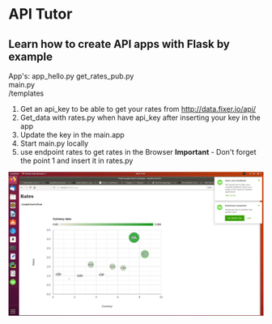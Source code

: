 # API Tutor

## Learn how to create API apps with Flask by example


 App's: app_hello.py get_rates_pub.py  
        main.py  
        /templates

1. Get an api_key to be able to get your rates from
   http://data.fixer.io/api/
2. Get_data with rates.py when have api_key after inserting your key in
   the app
3. Update the key in the main.app
4.  Start main.py locally
5.  use endpoint rates to get rates in the Browser
     **Important** - Don't forget the point 1 and insert it in rates.py

![RatesChart.png](Rates.png)
